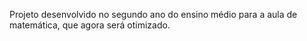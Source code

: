 Projeto desenvolvido no segundo ano do ensino médio para a aula de matemática, que agora será otimizado.